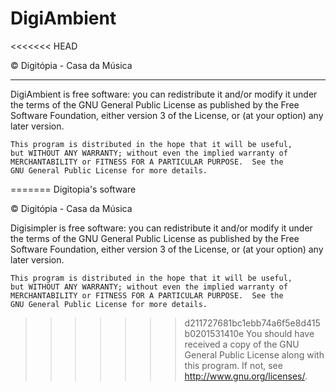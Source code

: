DigiAmbient
===========

<<<<<<< HEAD

© Digitópia - Casa da Música

____


DigiAmbient is free software: you can redistribute it and/or modify
    it under the terms of the GNU General Public License as published by
    the Free Software Foundation, either version 3 of the License, or
    (at your option) any later version.

    This program is distributed in the hope that it will be useful,
    but WITHOUT ANY WARRANTY; without even the implied warranty of
    MERCHANTABILITY or FITNESS FOR A PARTICULAR PURPOSE.  See the
    GNU General Public License for more details.

=======
Digitopia's software

© Digitópia - Casa da Música

Digisimpler is free software: you can redistribute it and/or modify
    it under the terms of the GNU General Public License as published by
    the Free Software Foundation, either version 3 of the License, or
    (at your option) any later version.

    This program is distributed in the hope that it will be useful,
    but WITHOUT ANY WARRANTY; without even the implied warranty of
    MERCHANTABILITY or FITNESS FOR A PARTICULAR PURPOSE.  See the
    GNU General Public License for more details.

>>>>>>> d211727681bc1ebb74a6f5e8d415b0201531410e
    You should have received a copy of the GNU General Public License
    along with this program.  If not, see <http://www.gnu.org/licenses/>.
